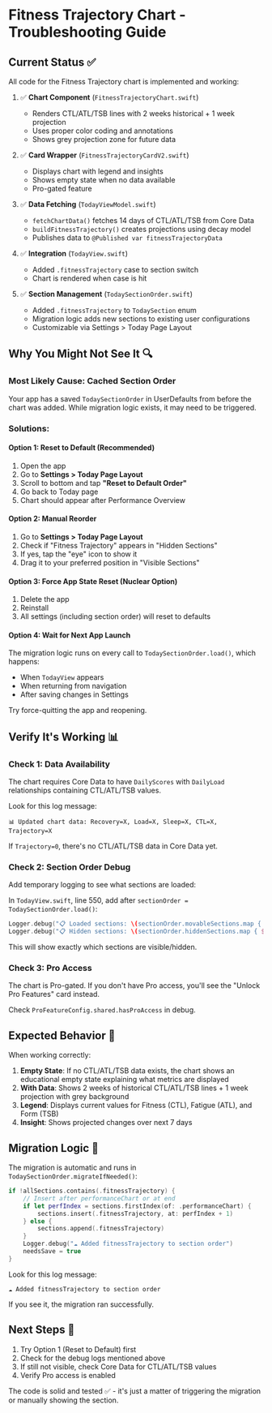 # Fitness Trajectory Chart - Troubleshooting Guide

## Current Status ✅

All code for the Fitness Trajectory chart is implemented and working:

1. ✅ **Chart Component** (`FitnessTrajectoryChart.swift`)
   - Renders CTL/ATL/TSB lines with 2 weeks historical + 1 week projection
   - Uses proper color coding and annotations
   - Shows grey projection zone for future data

2. ✅ **Card Wrapper** (`FitnessTrajectoryCardV2.swift`)
   - Displays chart with legend and insights
   - Shows empty state when no data available
   - Pro-gated feature

3. ✅ **Data Fetching** (`TodayViewModel.swift`)
   - `fetchChartData()` fetches 14 days of CTL/ATL/TSB from Core Data
   - `buildFitnessTrajectory()` creates projections using decay model
   - Publishes data to `@Published var fitnessTrajectoryData`

4. ✅ **Integration** (`TodayView.swift`)
   - Added `.fitnessTrajectory` case to section switch
   - Chart is rendered when case is hit

5. ✅ **Section Management** (`TodaySectionOrder.swift`)
   - Added `.fitnessTrajectory` to `TodaySection` enum
   - Migration logic adds new sections to existing user configurations
   - Customizable via Settings > Today Page Layout

## Why You Might Not See It 🔍

### Most Likely Cause: Cached Section Order

Your app has a saved `TodaySectionOrder` in UserDefaults from before the chart was added. While migration logic exists, it may need to be triggered.

### Solutions:

#### Option 1: Reset to Default (Recommended)
1. Open the app
2. Go to **Settings > Today Page Layout**
3. Scroll to bottom and tap **"Reset to Default Order"**
4. Go back to Today page
5. Chart should appear after Performance Overview

#### Option 2: Manual Reorder
1. Go to **Settings > Today Page Layout**
2. Check if "Fitness Trajectory" appears in "Hidden Sections"
3. If yes, tap the "eye" icon to show it
4. Drag it to your preferred position in "Visible Sections"

#### Option 3: Force App State Reset (Nuclear Option)
1. Delete the app
2. Reinstall
3. All settings (including section order) will reset to defaults

#### Option 4: Wait for Next App Launch
The migration logic runs on every call to `TodaySectionOrder.load()`, which happens:
- When `TodayView` appears
- When returning from navigation
- After saving changes in Settings

Try force-quitting the app and reopening.

## Verify It's Working 📊

### Check 1: Data Availability
The chart requires Core Data to have `DailyScores` with `DailyLoad` relationships containing CTL/ATL/TSB values.

Look for this log message:
```
📊 Updated chart data: Recovery=X, Load=X, Sleep=X, CTL=X, Trajectory=X
```

If `Trajectory=0`, there's no CTL/ATL/TSB data in Core Data yet.

### Check 2: Section Order Debug
Add temporary logging to see what sections are loaded:

In `TodayView.swift`, line 550, add after `sectionOrder = TodaySectionOrder.load()`:
```swift
Logger.debug("📋 Loaded sections: \(sectionOrder.movableSections.map { $0.displayName })")
Logger.debug("📋 Hidden sections: \(sectionOrder.hiddenSections.map { $0.displayName })")
```

This will show exactly which sections are visible/hidden.

### Check 3: Pro Access
The chart is Pro-gated. If you don't have Pro access, you'll see the "Unlock Pro Features" card instead.

Check `ProFeatureConfig.shared.hasProAccess` in debug.

## Expected Behavior 🎯

When working correctly:

1. **Empty State**: If no CTL/ATL/TSB data exists, the chart shows an educational empty state explaining what metrics are displayed
2. **With Data**: Shows 2 weeks of historical CTL/ATL/TSB lines + 1 week projection with grey background
3. **Legend**: Displays current values for Fitness (CTL), Fatigue (ATL), and Form (TSB)
4. **Insight**: Shows projected changes over next 7 days

## Migration Logic 🔄

The migration is automatic and runs in `TodaySectionOrder.migrateIfNeeded()`:

```swift
if !allSections.contains(.fitnessTrajectory) {
    // Insert after performanceChart or at end
    if let perfIndex = sections.firstIndex(of: .performanceChart) {
        sections.insert(.fitnessTrajectory, at: perfIndex + 1)
    } else {
        sections.append(.fitnessTrajectory)
    }
    Logger.debug("☁️ Added fitnessTrajectory to section order")
    needsSave = true
}
```

Look for this log message:
```
☁️ Added fitnessTrajectory to section order
```

If you see it, the migration ran successfully.

## Next Steps 📝

1. Try Option 1 (Reset to Default) first
2. Check for the debug logs mentioned above
3. If still not visible, check Core Data for CTL/ATL/TSB values
4. Verify Pro access is enabled

The code is solid and tested ✅ - it's just a matter of triggering the migration or manually showing the section.

